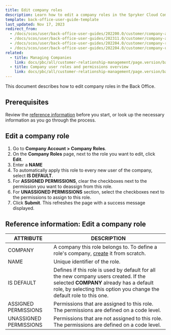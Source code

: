 ```yaml
---
title: Edit company roles
description: Learn how to edit a company roles in the Spryker Cloud Commerce OS Back Office.
template: back-office-user-guide-template
last_updated: Nov 17, 2023
redirect_from:
  - /docs/scos/user/back-office-user-guides/202200.0/customer/company-account/managing-company-roles.html
  - /docs/scos/user/back-office-user-guides/202311.0/customer/company-account/managing-company-roles.html
  - /docs/scos/user/back-office-user-guides/202204.0/customer/company-roles/edit-company-roles.html
  - /docs/scos/user/back-office-user-guides/202204.0/customer/company-unit-addresses/edit-company-unit-addresses.html
related:
  - title: Managing Companies
    link: docs/pbc/all/customer-relationship-management/page.version/base-shop/manage-in-the-back-office/manage-companies.html
  - title: Company user roles and permissions overview
    link: docs/pbc/all/customer-relationship-management/page.version/base-shop/company-account-feature-overview/company-user-roles-and-permissions-overview.html
---
```


This document describes how to edit company roles in the Back Office.

## Prerequisites

Review the [reference information](#edit-a-company-role) before you start, or look up the necessary information as you go through the process.

## Edit a company role

1. Go to  **Company Account&nbsp;<span aria-label="and then">></span> Company Roles**.
2. On the **Company Roles** page, next to the role you want to edit, click **Edit**.
3. Enter a **NAME**
4. To automatically apply this role to every new user of the company, select **IS DEFAULT**.
5. For **ASSIGNED PERMISSIONS**, clear the checkboxes next to the permission you want to deassign from this role.
6. For **UNASSIGNED PERMISSIONS** section, select the checkboxes next to the permissions to assign to this role.
7. Click **Submit**.
    This refreshes the page with a success message displayed.


## Reference information: Edit a company role

| ATTRIBUTE |DESCRIPTION  |
| --- | --- |
| COMPANY | A company this role belongs to. To define a role's company, [create](/docs/pbc/all/customer-relationship-management/latest/base-shop/manage-in-the-back-office/company-roles/create-company-roles.html) it from scratch. |
| NAME | Unique identifier of the role.  |
| IS DEFAULT | Defines if this role is used by default for all the new company users created. If the selected **COMPANY** already has a default role, by selecting this option you change the default role to this one. |
| ASSIGNED PERMISSIONS | Permissions that are assigned to this role. The permissions are defined on a code level. |
| UNASSIGNED PERMISSIONS | Permissions that are not assigned to this role. The permissions are defined on a code level. |
